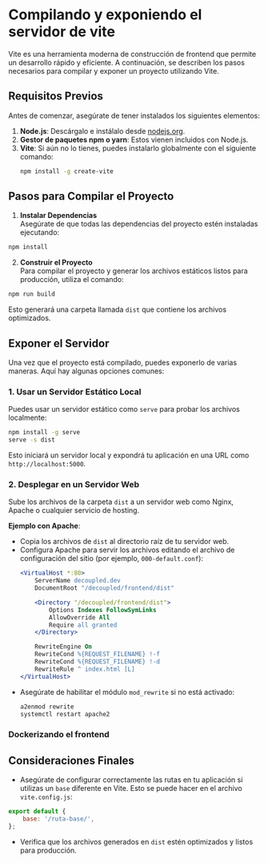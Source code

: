 # Compilando y exponiendo el servidor de vite

Vite es una herramienta moderna de construcción de frontend que permite un desarrollo rápido y eficiente. A continuación, se describen los pasos necesarios para compilar y exponer un proyecto utilizando Vite.

## Requisitos Previos

Antes de comenzar, asegúrate de tener instalados los siguientes elementos:

1. **Node.js**: Descárgalo e instálalo desde [nodejs.org](https://nodejs.org/).
2. **Gestor de paquetes npm o yarn**: Estos vienen incluidos con Node.js.
3. **Vite**: Si aún no lo tienes, puedes instalarlo globalmente con el siguiente comando:
    ```bash
    npm install -g create-vite
    ```

## Pasos para Compilar el Proyecto

1. **Instalar Dependencias**  
Asegúrate de que todas las dependencias del proyecto estén instaladas ejecutando:  
```bash
npm install
```

2. **Construir el Proyecto**  
Para compilar el proyecto y generar los archivos estáticos listos para producción, utiliza el comando:
```bash
npm run build
```
Esto generará una carpeta llamada `dist` que contiene los archivos optimizados.

## Exponer el Servidor

Una vez que el proyecto está compilado, puedes exponerlo de varias maneras. Aquí hay algunas opciones comunes:

### 1. **Usar un Servidor Estático Local**
Puedes usar un servidor estático como `serve` para probar los archivos localmente:
```bash
npm install -g serve
serve -s dist
```
Esto iniciará un servidor local y expondrá tu aplicación en una URL como `http://localhost:5000`.

### 2. **Desplegar en un Servidor Web**
Sube los archivos de la carpeta `dist` a un servidor web como Nginx, Apache o cualquier servicio de hosting.

**Ejemplo con Apache**:  
- Copia los archivos de `dist` al directorio raíz de tu servidor web.  
- Configura Apache para servir los archivos editando el archivo de configuración del sitio (por ejemplo, `000-default.conf`):  
    ```apache
    <VirtualHost *:80>
        ServerName decoupled.dev
        DocumentRoot "/decoupled/frontend/dist"

        <Directory "/decoupled/frontend/dist">
            Options Indexes FollowSymLinks
            AllowOverride All
            Require all granted
        </Directory>

        RewriteEngine On
        RewriteCond %{REQUEST_FILENAME} !-f
        RewriteCond %{REQUEST_FILENAME} !-d
        RewriteRule ^ index.html [L]
    </VirtualHost>
    ```
- Asegúrate de habilitar el módulo `mod_rewrite` si no está activado:
    ```bash
    a2enmod rewrite
    systemctl restart apache2
    ```

### Dockerizando el frontend



## Consideraciones Finales

- Asegúrate de configurar correctamente las rutas en tu aplicación si utilizas un `base` diferente en Vite. Esto se puede hacer en el archivo `vite.config.js`:
```javascript
export default {
    base: '/ruta-base/',
};
```

- Verifica que los archivos generados en `dist` estén optimizados y listos para producción.

